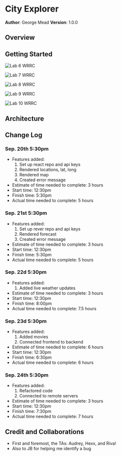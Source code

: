 # City Explorer

**Author**: George Mead
**Version**: 1.0.0

## Overview
<!-- Provide a high level overview of what this application is and why you are building it, beyond the fact that it's an assignment for this class. (i.e. What's your problem domain?) -->

## Getting Started
<!-- What are the steps that a user must take in order to build this app on their own machine and get it running? -->
![Lab 6 WRRC](./lab6_wrrc.png)

![Lab 7 WRRC](./lab7_wrrc.png)

![Lab 8 WRRC](./lab7_wrrc.png)

![Lab 9 WRRC](./lastWRRC.png)

![Lab 10 WRRC](./lastWRRC.png)

## Architecture
<!-- Provide a detailed description of the application design. What technologies (languages, libraries, etc) you're using, and any other relevant design information. -->

## Change Log
### Sep. 20th 5:30pm
- Features added: 
  1. Set up react repo and api keys
  2. Rendered locations, lat, long
  3. Rendered map
  4. Created error message
- Estimate of time needed to complete: 3 hours
- Start time: 12:30pm
- Finish time: 5:30pm
- Actual time needed to complete: 5 hours

### Sep. 21st 5:30pm
- Features added: 
  1. Set up rever repo and api keys
  2. Rendered forecast
  3. Created error message
- Estimate of time needed to complete: 3 hours
- Start time: 12:30pm
- Finish time: 5:30pm
- Actual time needed to complete: 5 hours

### Sep. 22d 5:30pm
- Features added: 
  1. Added live weather updates
- Estimate of time needed to complete: 3 hours
- Start time: 12:30pm
- Finish time: 8:00pm
- Actual time needed to complete: 7.5 hours

### Sep. 23d 5:30pm
- Features added: 
  1. Added movies
  2. Connected frontend to backend
- Estimate of time needed to complete: 6 hours
- Start time: 12:30pm
- Finish time: 6:30pm
- Actual time needed to complete: 6 hours

### Sep. 24th 5:30pm
- Features added: 
  1. Refactored code
  2. Connected to remote servers
- Estimate of time needed to complete: 3 hours
- Start time: 12:30pm
- Finish time: 7:30pm
- Actual time needed to complete: 7 hours

## Credit and Collaborations
- First and foremost, the TAs: Audrey, Hexx, and Riva!
- Also to JB for helping me identify a bug